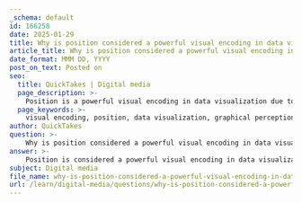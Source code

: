 ```yaml
---
_schema: default
id: 166258
date: 2025-01-29
title: Why is position considered a powerful visual encoding in data visualization?
article_title: Why is position considered a powerful visual encoding in data visualization?
date_format: MMM DD, YYYY
post_on_text: Posted on
seo:
  title: QuickTakes | Digital media
  page_description: >-
    Position is a powerful visual encoding in data visualization due to its accuracy in perception, ease of comparison, clarity, versatility across graphical forms, and ability to represent complex data relationships effectively.
  page_keywords: >-
    visual encoding, position, data visualization, graphical perception, Cleveland and McGill, accuracy, ease of comparison, clarity, representations, multidimensional data, scatter plots, bar charts, trends, clusters, outliers, exploratory data analysis
author: QuickTakes
question: >-
    Why is position considered a powerful visual encoding in data visualization?
answer: >-
    Position is considered a powerful visual encoding in data visualization for several reasons, primarily rooted in the principles of graphical perception and the effectiveness of how humans interpret visual information.\n\n1. **Accuracy of Perception**: Research by Cleveland and McGill has shown that position is the most accurately perceived visual property when it comes to decoding information. In their study, they ranked various graphical encodings based on how well people could interpret them, with position at the top. This means that when data points are represented by their position on a graph (such as in a scatter plot), viewers can more reliably discern differences and relationships between the data points.\n\n2. **Ease of Comparison**: Position allows for straightforward comparisons between different data points. For example, in a scatter plot, the relative positions of points make it easy to see trends, clusters, and outliers. This is particularly useful in exploratory data analysis, where identifying patterns is crucial.\n\n3. **Clarity in Representation**: Using position to encode data minimizes ambiguity. Unlike other encodings such as area or color, which can be influenced by visual perception biases (e.g., the area of a circle can be misjudged), position provides a clear and direct representation of values. This clarity helps prevent misinterpretation of the data.\n\n4. **Versatility Across Graphical Forms**: Position can be effectively utilized across various types of charts and graphs, including scatter plots, line graphs, and bar charts. Each of these forms leverages position to convey different types of information, whether it be trends over time, relationships between variables, or comparisons among categories.\n\n5. **Facilitates Complex Data Relationships**: When dealing with multidimensional data, position can represent multiple variables simultaneously. For instance, in a bubble chart, the position of each bubble can represent two variables (x and y axes), while the size of the bubble can represent a third variable, allowing for a richer understanding of the data.\n\nIn summary, position is a powerful visual encoding because it enhances the accuracy of data interpretation, facilitates easy comparisons, provides clarity, is versatile across different graphical forms, and effectively represents complex relationships within the data. These attributes make it a fundamental principle in the design of effective data visualizations.
subject: Digital media
file_name: why-is-position-considered-a-powerful-visual-encoding-in-data-visualization.md
url: /learn/digital-media/questions/why-is-position-considered-a-powerful-visual-encoding-in-data-visualization
---
```


&nbsp;